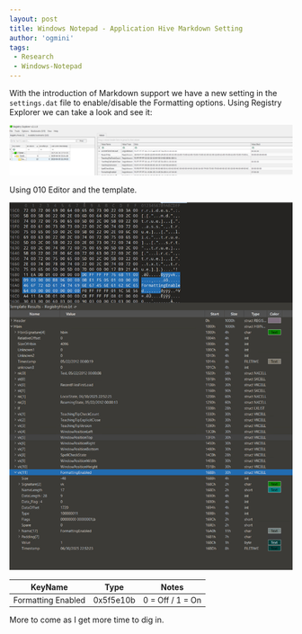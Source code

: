 ```yaml
---
layout: post
title: Windows Notepad - Application Hive Markdown Setting
author: 'ogmini'
tags:
 - Research
 - Windows-Notepad
---
```


With the introduction of Markdown support we have a new setting in the `settings.dat` file to enable/disable the Formatting options. Using Registry Explorer we can take a look and see it:

![FormattingEnabled](/images/windowsnotepad/FormattingEnabled.png)

Using 010 Editor and the template.

![010FormattingEnabled](/images/windowsnotepad/010FormattingEnabled.png)

| KeyName | Type | Notes |
| --- | --- | --- |
| Formatting Enabled | 0x5f5e10b | 0 = Off / 1 = On |

More to come as I get more time to dig in.
